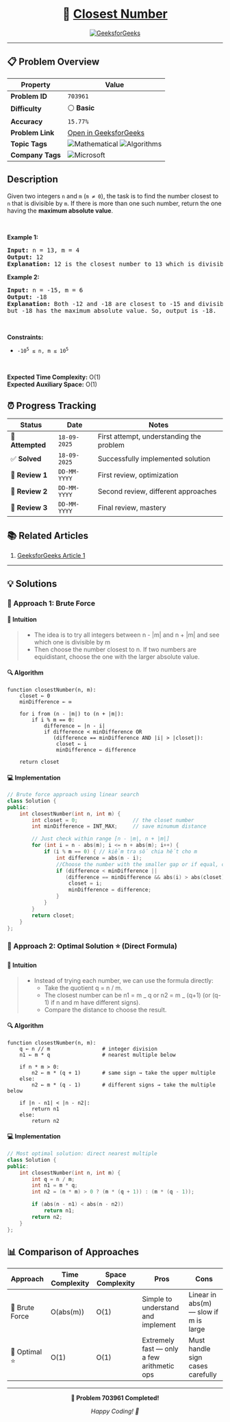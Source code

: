 <div align="center">

# 🧠 [Closest Number](https://www.geeksforgeeks.org/problems/closest-number5728/1)

[![GeeksforGeeks](https://img.shields.io/badge/GeeksforGeeks-Problem-0F9D58?style=for-the-badge&logo=geeksforgeeks&logoColor=white)](https://www.geeksforgeeks.org/problems/closest-number5728/1)

</div>

---

## 📋 Problem Overview

| Property         | Value                                                                                                                                                             |
| ---------------- | ----------------------------------------------------------------------------------------------------------------------------------------------------------------- |
| **Problem ID**   | `703961`                                                                                                                                                          |
| **Difficulty**   | ⚪ **Basic**                                                                                                                                                      |
| **Accuracy**     | `15.77%`                                                                                                                                                          |
| **Problem Link** | [Open in GeeksforGeeks](https://www.geeksforgeeks.org/problems/closest-number5728/1)                                                                              |
| **Topic Tags**   | ![Mathematical](https://img.shields.io/badge/-Mathematical-blue?style=flat-square) ![Algorithms](https://img.shields.io/badge/-Algorithms-blue?style=flat-square) |
| **Company Tags** | ![Microsoft](https://img.shields.io/badge/-Microsoft-orange?style=flat-square)                                                                                    |

## Description

<!-- description:start -->

<p>Given two integers <code>n</code> and <code>m</code> (<code>m ≠ 0</code>), the task is to find the number closest to <code>n</code> that is divisible by <code>m</code>. If there is more than one such number, return the one having the <strong>maximum absolute value</strong>.</p>

<p>&nbsp;</p>
<p><strong class="example">Example 1:</strong></p>

<pre>
<strong>Input:</strong> n = 13, m = 4
<strong>Output:</strong> 12
<strong>Explanation:</strong> 12 is the closest number to 13 which is divisible by 4.
</pre>

<p><strong class="example">Example 2:</strong></p>

<pre>
<strong>Input:</strong> n = -15, m = 6
<strong>Output:</strong> -18
<strong>Explanation:</strong> Both -12 and -18 are closest to -15 and divisible by 6, 
but -18 has the maximum absolute value. So, output is -18.
</pre>

<p>&nbsp;</p>
<p><strong>Constraints:</strong></p>

<ul>
  <li><code>-10<sup>5</sup> ≤ n, m ≤ 10<sup>5</sup></code></li>
</ul>

<p>&nbsp;</p>
<p><strong>Expected Time Complexity:</strong> O(1)<br>
<strong>Expected Auxiliary Space:</strong> O(1)</p>

<!-- description:end -->

## ⏰ Progress Tracking

| Status           | Date         | Notes                                    |
| ---------------- | ------------ | ---------------------------------------- |
| 🎯 **Attempted** | `18-09-2025` | First attempt, understanding the problem |
| ✅ **Solved**    | `18-09-2025` | Successfully implemented solution        |
| 🔄 **Review 1**  | `DD-MM-YYYY` | First review, optimization               |
| 🔄 **Review 2**  | `DD-MM-YYYY` | Second review, different approaches      |
| 🔄 **Review 3**  | `DD-MM-YYYY` | Final review, mastery                    |

## 📚 Related Articles

1. [GeeksforGeeks Article 1](https://www.geeksforgeeks.org/find-number-closest-n-divisible-m/)

---

## 💡 Solutions

### 🥉 Approach 1: Brute Force

#### 📝 Intuition

> - The idea is to try all integers between n - |m| and n + |m| and see which one is divisible by m
> - Then choose the number closest to n. If two numbers are equidistant, choose the one with the larger absolute value.

#### 🔍 Algorithm

```pseudo
function closestNumber(n, m):
    closet ← 0
    minDifference ← ∞

    for i from (n - |m|) to (n + |m|):
        if i % m == 0:
            difference ← |n - i|
            if difference < minDifference OR
               (difference == minDifference AND |i| > |closet|):
                closet ← i
                minDifference ← difference

    return closet
```

#### 💻 Implementation

```cpp
// Brute force approach using linear search
class Solution {
public:
    int closestNumber(int n, int m) {
        int closet = 0;                  // the closet number
        int minDifference = INT_MAX;     // save minumum distance

        // Just check within range [n - |m|, n + |m|]
        for (int i = n - abs(m); i <= n + abs(m); i++) {
            if (i % m == 0) { // kiểm tra số chia hết cho m
                int difference = abs(n - i);
                //Choose the number with the smaller gap or if equal, choose the number larger in absolute value
                if (difference < minDifference ||
                   (difference == minDifference && abs(i) > abs(closet))) {
                    closet = i;
                    minDifference = difference;
                }
            }
        }
        return closet;
    }
};
```

### 🥇 Approach 2: Optimal Solution ⭐ (Direct Formula)

#### 📝 Intuition

> - Instead of trying each number, we can use the formula directly:
>   - Take the quotient q = n / m.
>   - The closest number can be n1 = m _ q or n2 = m _ (q+1) (or (q-1) if n and m have different signs).
>   - Compare the distance to choose the result.

#### 🔍 Algorithm

```pseudo
function closestNumber(n, m):
    q ← n // m                 # integer division
    n1 ← m * q                 # nearest multiple below

    if n * m > 0:
        n2 ← m * (q + 1)       # same sign → take the upper multiple
    else:
        n2 ← m * (q - 1)       # different signs → take the multiple below

    if |n - n1| < |n - n2|:
        return n1
    else:
        return n2
```

#### 💻 Implementation

```cpp
// Most optimal solution: direct nearest multiple
class Solution {
public:
    int closestNumber(int n, int m) {
        int q = n / m;
        int n1 = m * q;
        int n2 = (n * m) > 0 ? (m * (q + 1)) : (m * (q - 1));

        if (abs(n - n1) < abs(n - n2))
            return n1;
        return n2;
    }
};
```

## 📊 Comparison of Approaches

| Approach       | Time Complexity | Space Complexity | Pros                                       | Cons                                  |
| -------------- | --------------- | ---------------- | ------------------------------------------ | ------------------------------------- |
| 🥉 Brute Force | O(abs(m))       | O(1)             | Simple to understand and implement         | Linear in abs(m) — slow if m is large |
| 🥇 Optimal ⭐  | O(1)            | O(1)             | Extremely fast — only a few arithmetic ops | Must handle sign cases carefully      |

---

<div align="center">

**🎯 Problem 703961 Completed!**

_Happy Coding! 🚀_

</div>
